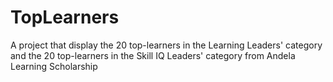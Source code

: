 # TopLearners
A project that display the 20 top-learners in the Learning Leaders' category and the 20 top-learners in the Skill IQ Leaders' category from Andela Learning Scholarship
